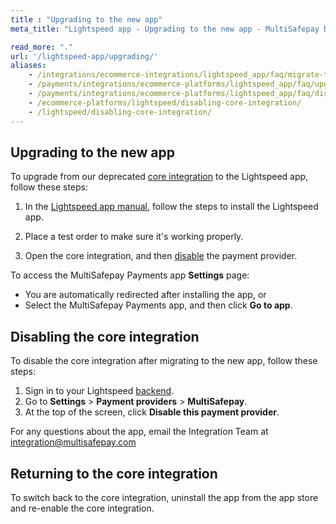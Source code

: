 ```yaml
---
title : "Upgrading to the new app"
meta_title: "Lightspeed app - Upgrading to the new app - MultiSafepay Docs"

read_more: "."
url: '/lightspeed-app/upgrading/'
aliases:
    - /integrations/ecommerce-integrations/lightspeed_app/faq/migrate-to-app/
    - /payments/integrations/ecommerce-platforms/lightspeed_app/faq/upgrading-to-new-app/
    - /payments/integrations/ecommerce-platforms/lightspeed_app/faq/disabling-classic-lightspeed/
    - /ecommerce-platforms/lightspeed/disabling-core-integration/
    - /lightspeed/disabling-core-integration/
---
```

## Upgrading to the new app

To upgrade from our deprecated [core integration](/payments/integrations/ecommerce-platforms/lightspeed_core) to the Lightspeed app, follow these steps:

1. In the [Lightspeed app manual](/lightspeed/#installation), follow the steps to install the Lightspeed app.

2. Place a test order to make sure it's working properly.

3. Open the core integration, and then [disable](/lightspeed-app/upgrading/#disabling-the-core-integration) the payment provider.


To access the MultiSafepay Payments app **Settings** page:

- You are automatically redirected after installing the app, or 
- Select the MultiSafepay Payments app, and then click **Go to app**.

## Disabling the core integration

To disable the core integration after migrating to the new app, follow these steps:

1. Sign in to your Lightspeed [backend](/glossaries/multisafepay-glossary/#backend).
2. Go to **Settings** > **Payment providers** > **MultiSafepay**.
2. At the top of the screen, click **Disable this payment provider**.

For any questions about the app, email the Integration Team at <integration@multisafepay.com>

## Returning to the core integration

To switch back to the core integration, uninstall the app from the app store and re-enable the core integration.
